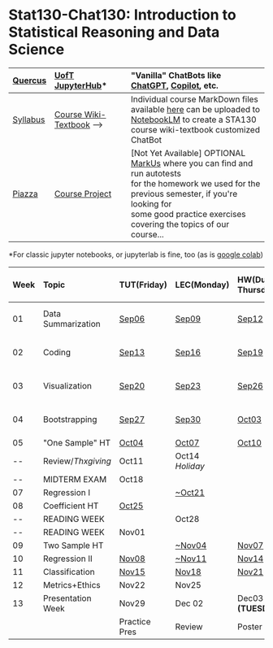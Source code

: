 # Stat130-Chat130: Introduction to Statistical Reasoning and Data Science

| [Quercus](https://q.utoronto.ca/courses/354091/pages/sta130-all-sections) | [UofT JupyterHub](https://jupyter.utoronto.ca/)* | "Vanilla" ChatBots like [ChatGPT](https://chat.openai.com/), [Copilot](https://copilot.microsoft.com/), etc. |
|:-|:-|:-|
| [Syllabus](https://q.utoronto.ca/courses/354091/assignments/syllabus) | [Course Wiki-Textbook](https://github.com/pointOfive/stat130chat130/wiki) --> | Individual course MarkDown files available [here](https://github.com/pointOfive/chat130) can be uploaded to<br>[NotebookLM](http://notebooklm.google/) to create a STA130 course wiki-textbook customized ChatBot | 
| [Piazza](https://piazza.com/utoronto.ca/fall2024/sta130) | [Course Project](https://github.com/pointOfive/stat130chat130/tree/main/CP) | [Not Yet Available] OPTIONAL [MarkUs](https://markus.teach.cs.toronto.edu/markus) where you can find and run autotests<br>for the homework we used for the previous semester, if you're looking for<br>some good practice exercises covering the topics of our course... |

*For classic jupyter notebooks, or jupyterlab is fine, too (as is [google colab](https://colab.research.google.com/))

|Week|Topic         |TUT(Friday)|LEC(Monday)|HW(Due Thursday)|Optional Experience Feedback|
|:---|:-------------|:----------|:----------|:---------------|:------------------------|
|01|Data Summarization|[Sep06](TUT/STA130F24_TUT01_Sep06.ipynb)|[Sep09](LEC/STA130F24_LEC01_Sep09.ipynb)|[Sep12](HW/STA130F24_HW01_DueSep12.ipynb)| [Previous ChatBot Experience](https://q.utoronto.ca/courses/354091/quizzes/394873) |
|02|Coding        |[Sep13](TUT/STA130F24_TUT02_Sep13.ipynb)|[Sep16](LEC/STA130F24_LEC02_Sep16.ipynb)|[Sep19](HW/STA130F24_HW02_DueSep19.ipynb)|  [Week 01-02 ChatBot Feedback](https://q.utoronto.ca/courses/354091/quizzes/394946) |
|03|Visualization |[Sep20](TUT/STA130F24_TUT03_Sep20.ipynb)|[Sep23](LEC/STA130F24_LEC03_Sep23.ipynb)|[Sep26](HW/STA130F24_HW03_DueSep26.ipynb)| [Week 02-03 ChatBot Feedback](https://q.utoronto.ca/courses/354091/quizzes/394963) |
|04|Bootstrapping |[Sep27](TUT/STA130F24_TUT04_Sep27.ipynb)|[Sep30](LEC/STA130F24_LEC04_Sep30.ipynb)|[Oct03](HW/STA130F24_HW04_DueOct03.ipynb)| [Week 03-04 ChatBot Feedback](https://q.utoronto.ca/courses/354091/quizzes/394956)|
|05|"One Sample" HT |[Oct04](TUT/STA130F24_TUT05_Oct04.ipynb)|[Oct07](LEC/STA130F24_LEC05_Oct07.ipynb)|[Oct10](HW/STA130F24_HW05_DueOct10.ipynb)| |
|--|Review/*Thxgiving*|Oct11|Oct14 *Holiday*|     | |
|--|MIDTERM EXAM  |Oct18|     |     | |
|07|Regression I  |     |[~Oct21](LEC/STA130F24_LEC07_Nov04.ipynb)|     | |
|08|Coefficient HT|[Oct25](STA130F24_TUT07ate09_Oct25.ipynb)|     |     | |
|--|READING WEEK  |     |Oct28|     | |
|--|READING WEEK  |Nov01|     |     | |
|09|Two Sample HT |     |[~Nov04](LEC/STA130F24_LEC09_Nov04.ipynb)|[Nov07](HW/STA130F24_HW06_Week07ate09_DueNov07.ipynb)| |
|10|Regression II |[Nov08](TUT/STA130F24_TUT10_Nov08.ipynb)|[~Nov11](LEC/STA130F24_LEC10_Nov11_original_draft.ipynb)|[Nov14](HW/STA130F24_HW07_Week10_DueNov14.ipynb)| |
|11|Classification|[Nov15](TUT/STA130F24_TUT11_Nov15.ipynb)|[Nov18](LEC/STA130F24_LEC11_Nov18.ipynb)|[Nov21](HW/STA130F24_HW08_Week11_DueNov21.ipynb)| |
|12|Metrics+Ethics|Nov22|Nov25| |
|13| Presentation Week |Nov29|Dec 02|Dec03 **(TUESDAY)**| |
|  |                   |Practice Pres | Review | Poster Fair | |
